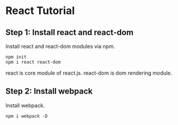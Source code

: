 React Tutorial
================

## Step 1: Install react and react-dom

Install react and react-dom modules via npm.

```
npm init
npm i react react-dom
```

react is core module of react.js.
react-dom is dom rendering module.

## Step 2: Install webpack

Install webpack.

```
npm i webpack -D
```


